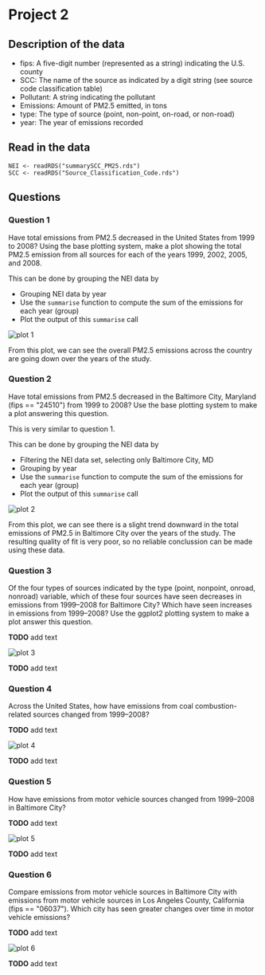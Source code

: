 # Project 2


## Description of the data

- fips: A five-digit number (represented as a string) indicating the U.S. county
- SCC: The name of the source as indicated by a digit string (see source code classification table)
- Pollutant: A string indicating the pollutant
- Emissions: Amount of PM2.5 emitted, in tons
- type: The type of source (point, non-point, on-road, or non-road)
- year: The year of emissions recorded

## Read in the data

```
NEI <- readRDS("summarySCC_PM25.rds")
SCC <- readRDS("Source_Classification_Code.rds")
```

## Questions

### Question 1
Have total emissions from PM2.5 decreased in the United States from 1999 to
2008? Using the base plotting system, make a plot showing the total PM2.5
emission from all sources for each of the years 1999, 2002, 2005, and 2008.

This can be done by grouping the NEI data by
- Grouping NEI data by year
- Use the `summarise` function to compute the sum of the emissions for each year (group)
- Plot the output of this `summarise` call

![plot 1](plot1.png)

From this plot, we can see the overall PM2.5 emissions across the country are
going down over the years of the study.

### Question 2
Have total emissions from PM2.5 decreased in the Baltimore City, Maryland
(fips == "24510") from 1999 to 2008? Use the base plotting system to make a plot
answering this question.

This is very similar to question 1.

This can be done by grouping the NEI data by
- Filtering the NEI data set, selecting only Baltimore City, MD
- Grouping by year
- Use the `summarise` function to compute the sum of the emissions for each year (group)
- Plot the output of this `summarise` call

![plot 2](plot2.png)

From this plot, we can see there is a slight trend downward in the total
emissions of PM2.5 in Baltimore City over the years of the study. The resulting
quality of fit is very poor, so no reliable conclussion can be made using these
data.

### Question 3
Of the four types of sources indicated by the type (point, nonpoint, onroad,
nonroad) variable, which of these four sources have seen decreases in emissions
from 1999–2008 for Baltimore City? Which have seen increases in emissions from
1999–2008? Use the ggplot2 plotting system to make a plot answer this question.

**TODO** add text

![plot 3](plot3.png)

**TODO** add text

### Question 4
Across the United States, how have emissions from coal combustion-related
sources changed from 1999–2008?

**TODO** add text

![plot 4](plot4.png)

**TODO** add text

### Question 5
How have emissions from motor vehicle sources changed from 1999–2008 in
Baltimore City?

**TODO** add text

![plot 5](plot5.png)

**TODO** add text

### Question 6
Compare emissions from motor vehicle sources in Baltimore City with emissions
from motor vehicle sources in Los Angeles County, California (fips == "06037").
Which city has seen greater changes over time in motor vehicle emissions?

**TODO** add text

![plot 6](plot6.png)

**TODO** add text

